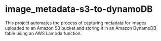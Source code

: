 # image_metadata-s3-to-dynamoDB
This project automates the process of capturing metadata for images uploaded to an Amazon S3 bucket and storing it in an Amazon DynamoDB table using an AWS Lambda function.
